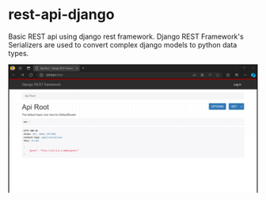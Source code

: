 # rest-api-django

Basic REST api using django rest framework.
Django REST Framework's Serializers are used to convert complex django models to python data types.

![REST API](https://raw.githubusercontent.com/sabinmhx/django-rest-api/master/rest_api.png)

